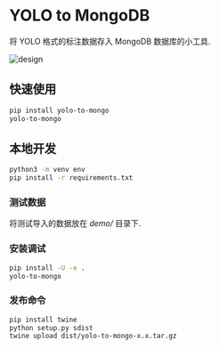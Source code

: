 # YOLO to MongoDB

将 YOLO 格式的标注数据存入 MongoDB 数据库的小工具.

![design](design.png)

## 快速使用

```bash
pip install yolo-to-mongo
yolo-to-mongo
```

## 本地开发

```bash
python3 -m venv env
pip install -r requirements.txt
```

### 测试数据

将测试导入的数据放在 *demo/* 目录下.

### 安装调试

```bash
pip install -U -e .
yolo-to-mongo
```

### 发布命令

```bash
pip install twine
python setup.py sdist
twine upload dist/yolo-to-mongo-x.x.tar.gz
```
